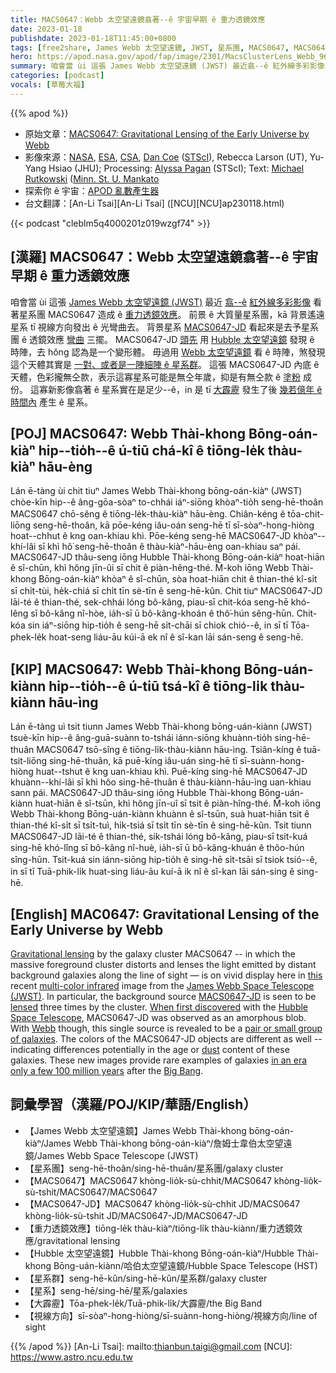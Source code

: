```yaml
---
title: MACS0647：Webb 太空望遠鏡翕著--ê 宇宙早期 ê 重力透鏡效應
date: 2023-01-18
publishdate: 2023-01-18T11:45:00+0800
tags: [free2share, James Webb 太空望遠鏡, JWST, 星系團, MACS0647, MACS0647-JD, 重力透鏡效應, Hubble 太空望遠鏡, 星系群, 星系, 大霹靂, 視線方向]
hero: https://apod.nasa.gov/apod/fap/image/2301/MacsClusterLens_Webb_960.jpg
summary: 咱會當 ùi 這張 James Webb 太空望遠鏡 (JWST) 最近翕--ê 紅外線多彩影像看著星系團 MACS0647 造成 ê 重力透鏡效應。
categories: [podcast]
vocals: [草莓大福]
---
```


{{% apod %}}

- 原始文章：[MACS0647: Gravitational Lensing of the Early Universe by Webb](https://apod.nasa.gov/apod/ap230118.html)
- 影像來源：[NASA](https://www.nasa.gov/), [ESA](https://esa.int/), [CSA](https://www.asc-csa.gc.ca/eng/), [Dan Coe](https://www.stsci.edu/~dcoe/Home.html) ([STScI](https://www.stsci.edu/)), Rebecca Larson (UT), Yu-Yang Hsiao (JHU); Processing: [Alyssa Pagan](https://illuminateduniverse.org/author/spacebean1701/) (STScI); Text: [Michael Rutkowski](https://cset.mnsu.edu/departments/physics-and-astronomy/faculty-and-staff/michael-rutkowski/) ([Minn. St. U. Mankato](https://cset.mnsu.edu/departments/physics-and-astronomy/)
- 探索你 ê 宇宙：[APOD 亂數產生器](http://apod.nasa.gov/apod/random_apod.html)
- 台文翻譯：[An-Li Tsai][An-Li Tsai] ([NCU][NCU]ap230118.html)

{{< podcast "cleblm5q4000201z019wzgf74" >}}

## [漢羅] MACS0647：Webb 太空望遠鏡翕著--ê 宇宙早期 ê 重力透鏡效應
咱會當 ùi 這張 [James Webb 太空望遠鏡 (JWST)][James Webb Space Telescope (JWST)] 最近 [翕--ê][this] [紅外線多彩影像][multi-color infrared] 看著星系團 MACS0647 造成 ê [重力透鏡效應][Gravitational lensing]。
前景 ê 大質量星系團，kā 背景遙遠星系 tī 視線方向發出 ê 光彎曲去。
背景星系 [MACS0647-JD][MACS0647-JD] 看起來是去予星系團 ê 透鏡效應 [彎曲][lensed] 三擺。
MACS0647-JD [頭先][When first discovered] 用 [Hubble 太空望遠鏡][Hubble Space Telescope] 發現 ê 時陣，去 hŏng 認為是一个變形體。
毋過用 [Webb 太空望遠鏡][Webb] 看 ê 時陣，煞發現這个天體其實是 [一對、或者是一陣細陣 ê 星系群][pair or small group of galaxies]。
這張 MACS0647-JD 內底 ê 天體，色彩攏無仝款，表示這寡星系可能是無仝年歲，抑是有無仝款 ê [塗粉][dust] 成份。
這寡新影像翕著 ê 星系實在是足少--ê，in 是 tī [大霹靂][Big Bang] 發生了後 [幾若億年 ê 時間內][in an era only a few 100 million years] 產生 ê 星系。

## [POJ] MACS0647: Webb Thài-khong Bōng-oán-kiàⁿ hip--tio̍h--ê ú-tiū chá-kî ê tiōng-le̍k thàu-kiàⁿ hāu-èng
Lán ē-tàng ùi chit tiuⁿ James Webb Thài-khong bōng-oán-kiàⁿ (JWST) chòe-kīn hip--ê âng-gōa-sòaⁿ to-chhái iáⁿ-siōng khòaⁿ-tio̍h seng-hē-thoân MACS0647 chō-sêng ê tiōng-le̍k-thàu-kiàⁿ hāu-èng.
Chiân-kéng ê tōa-chit-liōng seng-hē-thoân, kā pōe-kéng iâu-oán seng-hē tī sī-sòaⁿ-hong-hiòng hoat--chhut ê kng oan-khiau khì.
Pōe-kéng seng-hē MACS0647-JD khòaⁿ--khí-lâi sī khì hô͘ seng-hē-thoân ê thàu-kiàⁿ-hāu-èng oan-khiau saⁿ pái.
MACS0647-JD thâu-seng iōng Hubble Thài-khong Bōng-oán-kiàⁿ hoat-hiān ê sî-chūn, khì hŏng jīn-ûi sī chit ê  piàn-hêng-thé.
M̄-koh iōng Webb Thài-khong Bōng-oán-kiàⁿ khòaⁿ ê sî-chūn, sòa hoat-hiān chit ê thian-thé kî-si̍t sī chi̍t-tùi, he̍k-chiá sī chi̍t tīn sè-tīn ê seng-hē-kûn.
Chit tiuⁿ MACS0647-JD lāi-té ê thian-thé, sek-chhái lóng bô-kâng, piau-sī chit-kóa seng-hē khó-lêng sī bô-kâng nî-hòe, ia̍h-sī ū bô-kâng-khoán ê thô͘-hún sêng-hūn.
Chit-kóa sin iáⁿ-siōng hip-tio̍h ê seng-hē si̍t-chāi sī chiok chió--ê, in sī tī Tōa-phek-le̍k hoat-seng liáu-āu kúi-ā ek nî ê sî-kan lāi sán-seng ê seng-hē.


## [KIP] MACS0647: Webb Thài-khong Bōng-uán-kiànn hip--tio̍h--ê ú-tiū tsá-kî ê tiōng-li̍k thàu-kiànn hāu-ìng
Lán ē-tàng uì tsit tiunn James Webb Thài-khong bōng-uán-kiànn (JWST) tsuè-kīn hip--ê âng-guā-suànn to-tshái iánn-siōng khuànn-tio̍h sing-hē-thuân MACS0647 tsō-sîng ê tiōng-li̍k-thàu-kiànn hāu-ìng.
Tsiân-kíng ê tuā-tsit-liōng sing-hē-thuân, kā puē-kíng iâu-uán sing-hē tī sī-suànn-hong-hiòng huat--tshut ê kng uan-khiau khì.
Puē-kíng sing-hē MACS0647-JD khuànn--khí-lâi sī khì hôo sing-hē-thuân ê thàu-kiànn-hāu-ìng uan-khiau sann pái.
MACS0647-JD thâu-sing iōng Hubble Thài-khong Bōng-uán-kiànn huat-hiān ê sî-tsūn, khì hŏng jīn-uî sī tsit ê  piàn-hîng-thé.
M̄-koh iōng Webb Thài-khong Bōng-uán-kiànn khuànn ê sî-tsūn, suà huat-hiān tsit ê thian-thé kî-si̍t sī tsi̍t-tuì, hi̍k-tsiá sī tsi̍t tīn sè-tīn ê sing-hē-kûn.
Tsit tiunn MACS0647-JD lāi-té ê thian-thé, sik-tshái lóng bô-kâng, piau-sī tsit-kuá sing-hē khó-lîng sī bô-kâng nî-huè, ia̍h-sī ū bô-kâng-khuán ê thôo-hún sîng-hūn.
Tsit-kuá sin iánn-siōng hip-tio̍h ê sing-hē si̍t-tsāi sī tsiok tsió--ê, in sī tī Tuā-phik-li̍k huat-sing liáu-āu kuí-ā ik nî ê sî-kan lāi sán-sing ê sing-hē.

## [English] MAC0647: Gravitational Lensing of the Early Universe by Webb

[Gravitational lensing][Gravitational lensing] by the galaxy cluster MACS0647 -- in which the massive foreground cluster distorts and lenses the light emitted by distant background galaxies along the line of sight — is on vivid display here in [this][this] recent [multi-color infrared][multi-color infrared] image from the [James Webb Space Telescope (JWST)][James Webb Space Telescope (JWST)].
In particular, the background source [MACS0647-JD][MACS0647-JD] is seen to be [lensed][lensed] three times by the cluster.
[When first discovered][When first discovered] with the [Hubble Space Telescope][Hubble Space Telescope], MACS0647-JD was observed as an amorphous blob.
With [Webb][Webb] though, this single source is revealed to be a [pair or small group of galaxies][pair or small group of galaxies].
The colors of the MACS0647-JD objects are different as well -- indicating differences potentially in the age or [dust][dust] content of these galaxies.
These new images provide rare examples of galaxies [in an era only a few 100 million years][in an era only a few 100 million years] after the [Big Bang][Big Bang].

          
## 詞彙學習（漢羅/POJ/KIP/華語/English）
- 【James Webb 太空望遠鏡】James Webb Thài-khong bōng-oán-kiàⁿ/James Webb Thài-khong bōng-oán-kiàⁿ/詹姆士韋伯太空望遠鏡/James Webb Space Telescope (JWST)
- 【星系團】seng-hē-thoân/sing-hē-thuân/星系團/galaxy cluster
- 【MACS0647】MACS0647 khòng-lio̍k-sù-chhit/MACS0647 khòng-lio̍k-sù-tshit/MACS0647/MACS0647
- 【MACS0647-JD】MACS0647 khòng-lio̍k-sù-chhit JD/MACS0647 khòng-lio̍k-sù-tshit JD/MACS0647-JD/MACS0647-JD
- 【重力透鏡效應】tiōng-le̍k thàu-kiàⁿ/tiōng-li̍k thàu-kiànn/重力透鏡效應/gravitational lensing
- 【Hubble 太空望遠鏡】Hubble Thài-khong Bōng-oán-kiàⁿ/Hubble Thài-khong Bōng-uán-kiànn/哈伯太空望遠鏡/Hubble Space Telescope (HST)
- 【星系群】seng-hē-kûn/sing-hē-kûn/星系群/galaxy cluster
- 【星系】seng-hē/sing-hē/星系/galaxies
- 【大霹靂】Tōa-phek-le̍k/Tuā-phik-li̍k/大霹靂/the Big Band
- 【視線方向】sī-sòaⁿ-hong-hiòng/sī-suànn-hong-hiòng/視線方向/line of sight


{{% /apod %}}
[An-Li Tsai]: mailto:thianbun.taigi@gmail.com
[NCU]: https://www.astro.ncu.edu.tw

[copyright]: https://apod.nasa.gov/apod/fap/lib/about_apod.html#srapply
[License]: https://creativecommons.org/licenses/by/2.0/

[Gravitational lensing]:https://hubblesite.org/contents/articles/gravitational-lensing
[this]:https://webbtelescope.org/contents/media/images/01GG5S9PYP35JM2JMF1G9Z75SR
[multi-color infrared]:https://jwst-docs.stsci.edu/jwst-near-infrared-camera/nircam-instrumentation/nircam-filters
[James Webb Space Telescope (JWST)]:https://webbtelescope.org/home
[MACS0647-JD]:https://en.wikipedia.org/wiki/MACS0647-JD
[lensed]:https://apod.nasa.gov/apod/ap220705.html
[When first discovered]:https://www.nasa.gov/mission_pages/hubble/science/distance-record.html
[Hubble Space Telescope]:https://apod.nasa.gov/apod/ap090525.html
[Webb]:https://webb.nasa.gov/
[pair or small group of galaxies]:https://blogs.nasa.gov/webb/2022/10/26/webb-offers-never-before-seen-details-of-early-universe/
[dust]:https://astronomy.swin.edu.au/cosmos/d/Dust+Grain
[in an era only a few 100 million years]:https://astronomy.com/magazine/news/2021/01/the-beginning-to-the-end-of-the-universe-the-first-stars-are-born
[Big Bang]:https://en.wikipedia.org/wiki/Big_Bang


